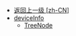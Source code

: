 - [返回上一级 [zh-CN]](zh-CN/)
- [deviceInfo](zh-CN/deviceInfo/)
  - [TreeNode](zh-CN/deviceInfo/TreeNode.md)
